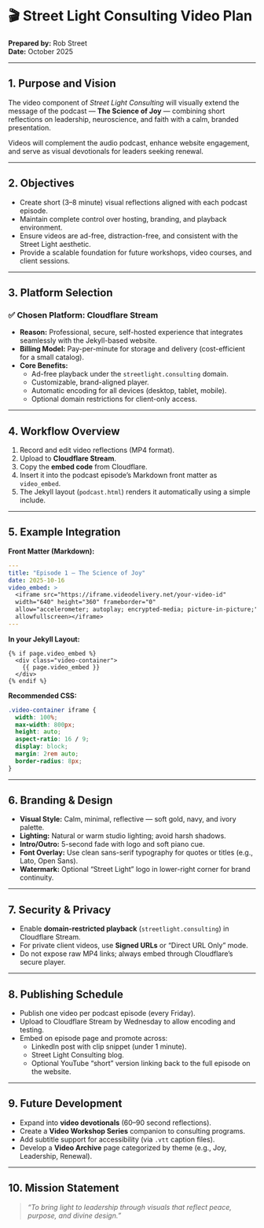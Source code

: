# 🎬 Street Light Consulting Video Plan
**Prepared by:** Rob Street  
**Date:** October 2025  

---

## 1. Purpose and Vision
The video component of *Street Light Consulting* will visually extend the message of the podcast — **The Science of Joy** — combining short reflections on leadership, neuroscience, and faith with a calm, branded presentation.

Videos will complement the audio podcast, enhance website engagement, and serve as visual devotionals for leaders seeking renewal.

---

## 2. Objectives
- Create short (3–8 minute) visual reflections aligned with each podcast episode.  
- Maintain complete control over hosting, branding, and playback environment.  
- Ensure videos are ad-free, distraction-free, and consistent with the Street Light aesthetic.  
- Provide a scalable foundation for future workshops, video courses, and client sessions.

---

## 3. Platform Selection
### ✅ **Chosen Platform: Cloudflare Stream**
- **Reason:** Professional, secure, self-hosted experience that integrates seamlessly with the Jekyll-based website.  
- **Billing Model:** Pay-per-minute for storage and delivery (cost-efficient for a small catalog).  
- **Core Benefits:**
  - Ad-free playback under the `streetlight.consulting` domain.  
  - Customizable, brand-aligned player.  
  - Automatic encoding for all devices (desktop, tablet, mobile).  
  - Optional domain restrictions for client-only access.

---

## 4. Workflow Overview
1. Record and edit video reflections (MP4 format).  
2. Upload to **Cloudflare Stream**.  
3. Copy the **embed code** from Cloudflare.  
4. Insert it into the podcast episode’s Markdown front matter as `video_embed`.  
5. The Jekyll layout (`podcast.html`) renders it automatically using a simple include.

---

## 5. Example Integration
**Front Matter (Markdown):**
```yaml
---
title: "Episode 1 – The Science of Joy"
date: 2025-10-16
video_embed: >
  <iframe src="https://iframe.videodelivery.net/your-video-id"
  width="640" height="360" frameborder="0"
  allow="accelerometer; autoplay; encrypted-media; picture-in-picture;"
  allowfullscreen></iframe>
---
```

**In your Jekyll Layout:**
```liquid
{% if page.video_embed %}
  <div class="video-container">
    {{ page.video_embed }}
  </div>
{% endif %}
```

**Recommended CSS:**
```css
.video-container iframe {
  width: 100%;
  max-width: 800px;
  height: auto;
  aspect-ratio: 16 / 9;
  display: block;
  margin: 2rem auto;
  border-radius: 8px;
}
```

---

## 6. Branding & Design
- **Visual Style:** Calm, minimal, reflective — soft gold, navy, and ivory palette.  
- **Lighting:** Natural or warm studio lighting; avoid harsh shadows.  
- **Intro/Outro:** 5-second fade with logo and soft piano cue.  
- **Font Overlay:** Use clean sans-serif typography for quotes or titles (e.g., Lato, Open Sans).  
- **Watermark:** Optional “Street Light” logo in lower-right corner for brand continuity.

---

## 7. Security & Privacy
- Enable **domain-restricted playback** (`streetlight.consulting`) in Cloudflare Stream.  
- For private client videos, use **Signed URLs** or “Direct URL Only” mode.  
- Do not expose raw MP4 links; always embed through Cloudflare’s secure player.

---

## 8. Publishing Schedule
- Publish one video per podcast episode (every Friday).  
- Upload to Cloudflare Stream by Wednesday to allow encoding and testing.  
- Embed on episode page and promote across:
  - LinkedIn post with clip snippet (under 1 minute).  
  - Street Light Consulting blog.  
  - Optional YouTube “short” version linking back to the full episode on the website.

---

## 9. Future Development
- Expand into **video devotionals** (60–90 second reflections).  
- Create a **Video Workshop Series** companion to consulting programs.  
- Add subtitle support for accessibility (via `.vtt` caption files).  
- Develop a **Video Archive** page categorized by theme (e.g., Joy, Leadership, Renewal).

---

## 10. Mission Statement
> *“To bring light to leadership through visuals that reflect peace, purpose, and divine design.”*
